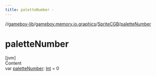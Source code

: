 ```yaml
---
title: paletteNumber -
---
```

//[gameboy-lib](../../index.md)/[gameboy.memory.io.graphics](../index.md)/[SpriteCGB](index.md)/[paletteNumber](palette-number.md)



# paletteNumber  
[jvm]  
Content  
var [paletteNumber](palette-number.md): [Int](https://kotlinlang.org/api/latest/jvm/stdlib/kotlin/-int/index.html) = 0  




